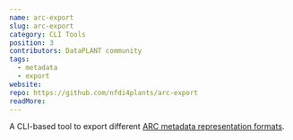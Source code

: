 ```yaml
---
name: arc-export
slug: arc-export
category: CLI Tools
position: 3
contributors: DataPLANT community
tags: 
  - metadata
  - export
website:
repo: https://github.com/nfdi4plants/arc-export
readMore:
---
```


A CLI-based tool to export different [ARC metadata representation formats]({{INTERNAL_DEV_REPRESENTATION}}).